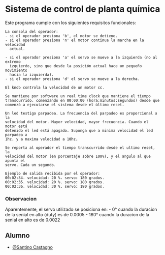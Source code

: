 # Sistema de control de planta química

Este programa cumple con los siguientes requisitos funcionales:

```
La consola del operador:
- si el operador presiona 'b', el motor se detiene.
- si el operador presiona 'n' el motor continua la marcha en la velocidad
  actual.

- si el operador presiona 'a' el servo se mueve a la izquierda (no al extremo
  izquierdo, sino que desde la posición actual hace un pequeño movimiento
  hacia la izquierda).
- si el operador presiona 'd' el servo se mueve a la derecha.

El knob controla la velocidad de un motor cc.

Se mantiene por software un real time clock que mantiene el tiempo
transcurrido. comenzando en 00:00:00 (hora:minutos:segundos) desde que
comenzó a ejecutarse el sistema desde el último reset.

Un led testigo parpadea. La frecuencia del parpadeo es proporcional a la
velocidad del motor. Mayor velocidad, mayor frecuencia. Cuando el motor está
detenido el led está apagado. Suponga que a minima velocidad el led parpadea a
1hz. y a maxima velocidad a 10hz.

Se reporta al operador el tiempo transcurrido desde el ultimo reset, la
velocidad del motor (en porcentaje sobre 100%), y el angulo al que apunta el
servo. Cada un segundo.

Ejemplo de salida recibida por el operador:
00:02:34. velocidad: 20 %. servo: 180 grados.
00:02:35. velocidad: 20 %. servo: 180 grados.
00:02:36. velocidad: 30 %. servo: 180 grados.
```

### Observacion

Aparentemente, el servo utilizado se posiciona en:
    - 0° cuando la duracion de la senial en alto (duty) es de 0.0005 
    - 180° cuando la duracion de la senial en alto es de 0.0022

## Alumno

- [@Santino Castagno](https://www.github.com/SantinoCastagno)
